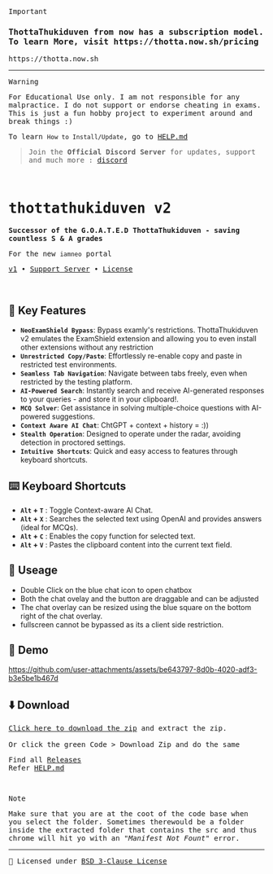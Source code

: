 <samp>
     
> [!IMPORTANT] 
> <h3> ThottaThukiduven from now has a subscription model. <br> To learn More, visit https://thotta.now.sh/pricing </h3>
> https://thotta.now.sh

---


> [!WARNING]
> For Educational Use only. I am not responsible for any malpractice. I do not support or endorse cheating in exams. This is just a fun hobby project to experiment around and break things :)
> 
> To learn `How to Install/Update`, go to [HELP.md](./HELP.md)


> Join the **Official Discord Server** for updates, support and much more : [discord](https://discord.gg/H8bBhKGrfT)

</samp>
<br />

<samp>
    <h1>thottathukiduven v2</h1>
    <strong>Successor of the G.O.A.T.E.D <kbd>ThottaThukiduven</kbd> -  saving countless S & A grades</strong><br />
    
  For the new `iamneo` portal

<p>
  <a href="https://github.com/sr2echa/ThottaThukiduven/#your-ultimate-extension-to-regain-your-browser-freedom-and-become-limitless--">v1</a>
  •
  <a href="https://discord.gg/H8bBhKGrfT">Support Server</a>
  •
  <a href="LICENSE">License</a>
</p>

</samp>

<br>



  
## 🌟 Key Features

- **`NeoExamShield Bypass`**: Bypass examly's restrictions. ThottaThukiduven v2 emulates the ExamShield extension and allowing you to even install other extensions without any restriction
- **`Unrestricted Copy/Paste`**: Effortlessly re-enable copy and paste in restricted test environments.
- **`Seamless Tab Navigation`**: Navigate between tabs freely, even when restricted by the testing platform.
- **`AI-Powered Search`**: Instantly search and receive AI-generated responses to your queries - and store it in your clipboard!.
- **`MCQ Solver`**: Get assistance in solving multiple-choice questions with AI-powered suggestions.
- **`Context Aware AI Chat`**: ChtGPT + context + history = :))
- **`Stealth Operation`**: Designed to operate under the radar, avoiding detection in proctored settings.
- **`Intuitive Shortcuts`**: Quick and easy access to features through keyboard shortcuts.
 

## ⌨️ Keyboard Shortcuts

 - **`Alt` + `T`** : Toggle Context-aware AI Chat.
 - **`Alt` + `X`** : Searches the selected text using OpenAI and provides answers (ideal for MCQs).
 - **`Alt` + `C`** : Enables the copy function for selected text.
 - **`Alt` + `V`** : Pastes the clipboard content into the current text field.

## 🎠 Useage

- Double Click on the blue chat icon to open chatbox
- Both the chat ovelay and the button are draggable and can be adjusted
- The chat overlay can be resized using the blue square on the bottom right of the chat overlay.
- fullscreen cannot be bypassed as its a client side restriction. 

## 🚀 Demo

https://github.com/user-attachments/assets/be643797-8d0b-4020-adf3-b3e5be1b467d


## ⬇️ Download

<samp> 

[Click here to download the zip](https://github.com/sr2echa/thottathukiduven-v2/releases/download/2.0.1/thottathukiduven-V2.zip) and extract the zip.  <br><br>
Or click the green <kbd> Code </kbd> > <kbd> Download Zip </kbd> and do the same

    
Find all [Releases](https://github.com/sr2echa/thottathukiduven-v2/releases/latest) <br>
Refer [HELP.md](https://github.com/sr2echa/thottathukiduven-v2/blob/main/HELP.md) <br>

<br>
</samp>
<samp>
  
> [!NOTE]
> Make sure that you are at the coot of the code base when you select the folder. Sometimes therewould be a folder inside the extracted folder that contains the src and thus chrome will hit yo with an _"Manifest Not Fount"_ error.

</samp>

---
<samp>
    
📜 Licensed under [BSD 3-Clause License](LICENSE) 
</samp>
